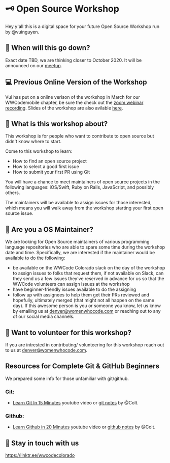 # 🗝️ Open Source Workshop
Hey y'all this is a digital space for your future Open Source Workshop run by @vuinguyen.

## 📅 When will this go down?
Exact date TBD, we are thinking closer to October 2020. It will be announced on our [meetup](https://www.meetup.com/Women-Who-Code-Boulder-Denver/events/). 

## 💻 Previous Online Version of the Workshop
Vui has put on a online verison of the workshop in March for our WWCodemobile chapter, be sure the check out the [zoom webinar recording](https://zoom.us/rec/play/75codOurqWk3HYeQtQSDVPItW425fP6s2yIaqfELmBq1UXEBM1OnbrRBNuu2zNbfWozFMpHBJIlwar3f?continueMode=true&_x_zm_rtaid=OdB3RJFOS2a_GWR0Tuvr9w.1586469720997.970b08ebc0396532deea48812998697c&_x_zm_rhtaid=779). Slides of the workshop are also avilable [here](https://www.slideshare.net/vui_nguyen/basics-of-open-source-contribution-wwcodemobile).

## 📖 What is this workshop about?
This workshop is for people who want to contribute to open source but didn't know where to start. 

Come to this workshop to learn:
- How to find an open source project
- How to select a good first issue
- How to submit your first PR using Git

You will have a chance to meet maintainers of open source projects in the following languages: iOS/Swift, Ruby on Rails, JavaScript, and possibly others.

The maintainers will be available to assign issues for those interested, which means you will walk away from the workshop starting your first open source issue.

## 💟 Are you a OS Maintainer?
We are looking for Open Source maintainers of various programming language repositories who are able to spare some time during the workshop date and time. 
Specifically, we are interested if the maintainer would be available to do the following:⠀
- be available on the WWCode Colorado slack on the day of the workshop to assign issues to folks that request them, if not available on Slack, can they send us a few issues they’ve reserved in advance for us so that the WWCode volunteers can assign issues at the workshop⠀
- have beginner-friendly issues available to do the assigning⠀
- follow up with assignees to help them get their PRs reviewed and hopefully, ultimately merged (that might not all happen on the same day).
If this awesome person is you or someone you know, let us know by emailing us at denver@womenwhocode.com or reaching out to any of our social media channels.⠀

## 🥺 Want to volunteer for this workshop?
If you are intrested in contributing/ volunteering for this workshop reach out to us at denver@womenwhocode.com.

## Resources for Complete Git & GitHub Beginners
We prepared some info for those unfamiliar with git/github. 

### Git:
- [Learn Git In 15 Minutes](https://www.youtube.com/watch?time_continue=2&v=USjZcfj8yxE&feature=emb_title) youtube video or [git notes](https://www.notion.so/Introduction-to-Git-ac396a0697704709a12b6a0e545db049) by @Colt.

### Github:
- [Learn Github in 20 Minutes](https://www.youtube.com/watch?v=nhNq2kIvi9s) youtube video or [github notes](https://www.notion.so/Introduction-to-GitHub-202af6f64bbd4299b15f238dcd09d2a7) by @Colt. 

## 👋 Stay in touch with us
https://linktr.ee/wwcodecolorado





